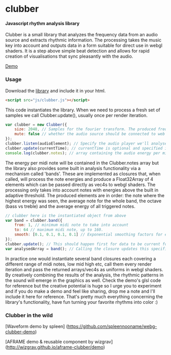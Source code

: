clubber
========

#### Javascript rhythm analysis library ####
Clubber is a small library that analyzes the frequency data from an audio source and extracts rhythmic information. The processing takes the music key into account and outputs data in a form suitable for direct use in webgl shaders. It is a step above simple beat detection and allows for rapid creation of visualisations that sync pleasantly with the audio.

[Demo](http://wizgrav.github.io/clubber/demo) 

### Usage ###

Download the [library](http://wizgrav.github.io/clubber/clubber.js) and include it in your html.

```html
<script src="js/clubber.js"></script>
```

This code instantiates the library.  When we need to process a fresh set of samples we call Clubber.update(), usually once per render iteration.

```javascript
var clubber = new Clubber({
    size: 2048, // Samples for the fourier transform. The produced frequency bins will be 1/2 that.
    mute: false // whether the audio source should be connected to web audio context destination.
});
clubber.listen(audioElement); // Specify the audio player we'll analyse.
clubber.update(currentTime); // currentTime is optional and specified in ms.
console.log(clubber.notes); // array containing the audio energy per midi note.
```

The energy per midi note will be contained in the Clubber.notes array but the library also provides some built in analysis functionality via a mechanism called 'bands'. These are implemented as closures that, when called, will process the note energies and produce a Float32Array of 4 elements which can be passed directly as vec4s to webgl shaders. The processing only takes into account notes with energies above the built in adaptive threshold. The produced elements are in order: the note where the highest energy was seen, the average note for the whole band, the octave (bass vs treble) and the average energy of all triggered notes.

```javascript
// clubber here is the instantiated object from above
var band = clubber.band({
    from: 1, // minimum midi note to take into account
    to: 64 // maximum midi note, up to 160.
    smooth: [0.1, 0.1, 0.1, 0.1] // Exponential smoothing factors for each of the four returned values
});
clubber.update(); // This should happen first for data to be current for all bands
var analysedArray = band(); // Calling the closure updates this specific band and returns the vec4
```

In practice one would instantiate several band closures each covering a different range of midi notes, low mid high etc, call them every render iteration and pass the returned arrays/vec4s as uniforms in webgl shaders. By creatively combining the results of the analysis, the rhythmic patterns in the sound will emerge in the graphics as well. Check the demo's glsl code for reference but the creative potential is huge so I urge you to experiment and if you do make a demo and feel like sharing, drop me a note and I'll include it here for reference. That's pretty much everything concerning the library's functionality, have fun turning your favorite rhythms into color :)

### Clubber in the wild ###

[Waveform demo by spleen] (https://github.com/spleennooname/webg-clubber-demo) 

[AFRAME demo & reusable component by wizgrav] (http://wizgrav.github.io/aframe-clubber/demo)
